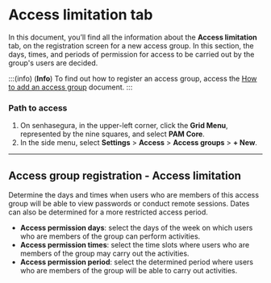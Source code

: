 # Access limitation tab

In this document, you’ll find all the information about the **Access limitation** tab, on the registration screen for a new access group. In this section, the days, times, and periods of permission for access to be carried out by the group's users are decided.

:::(info) (**Info**)
To find out how to register an access group, access the [How to add an access group](/v3-33/docs/pam-session-how-to-add-an-access-group) document.
:::

### Path to access

1. On senhasegura, in the upper-left corner, click the **Grid Menu**, represented by the nine squares, and select **PAM Core**.
2. In the side menu, select **Settings** > **Access** > **Access groups** > **+ New**.

---
## Access group registration - Access limitation
Determine the days and times when users who are members of this access group will be able to view passwords or conduct remote sessions. Dates can also be determined for a more restricted access period.

* **Access permission days**: select the days of the week on which users who are members of the group can perform activities.
* **Access permission times**: select the time slots where users who are members of the group may carry out the activities.
* **Access permission period**: select the determined period where users who are members of the group will be able to carry out activities.